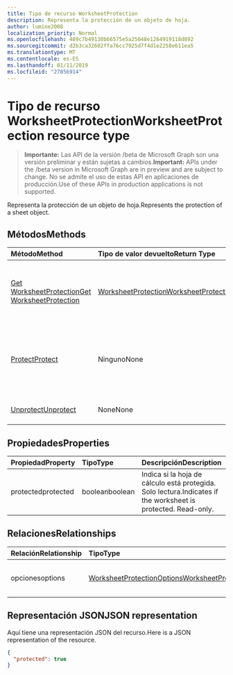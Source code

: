```yaml
---
title: Tipo de recurso WorksheetProtection
description: Representa la protección de un objeto de hoja.
author: lumine2008
localization_priority: Normal
ms.openlocfilehash: 489c7b49130b66575e5a25048e1264919118d892
ms.sourcegitcommit: d2b3ca32602ffa76cc7925d7f4d1e2258e611ea5
ms.translationtype: MT
ms.contentlocale: es-ES
ms.lasthandoff: 01/11/2019
ms.locfileid: "27856914"
---
```

# <a name="worksheetprotection-resource-type"></a><span data-ttu-id="562b4-103">Tipo de recurso WorksheetProtection</span><span class="sxs-lookup"><span data-stu-id="562b4-103">WorksheetProtection resource type</span></span>

> <span data-ttu-id="562b4-104">**Importante:** Las API de la versión /beta de Microsoft Graph son una versión preliminar y están sujetas a cambios.</span><span class="sxs-lookup"><span data-stu-id="562b4-104">**Important:** APIs under the /beta version in Microsoft Graph are in preview and are subject to change.</span></span> <span data-ttu-id="562b4-105">No se admite el uso de estas API en aplicaciones de producción.</span><span class="sxs-lookup"><span data-stu-id="562b4-105">Use of these APIs in production applications is not supported.</span></span>

<span data-ttu-id="562b4-106">Representa la protección de un objeto de hoja.</span><span class="sxs-lookup"><span data-stu-id="562b4-106">Represents the protection of a sheet object.</span></span>


## <a name="methods"></a><span data-ttu-id="562b4-107">Métodos</span><span class="sxs-lookup"><span data-stu-id="562b4-107">Methods</span></span>

| <span data-ttu-id="562b4-108">Método</span><span class="sxs-lookup"><span data-stu-id="562b4-108">Method</span></span>           | <span data-ttu-id="562b4-109">Tipo de valor devuelto</span><span class="sxs-lookup"><span data-stu-id="562b4-109">Return Type</span></span>    |<span data-ttu-id="562b4-110">Descripción</span><span class="sxs-lookup"><span data-stu-id="562b4-110">Description</span></span>|
|:---------------|:--------|:----------|
|[<span data-ttu-id="562b4-111">Get WorksheetProtection</span><span class="sxs-lookup"><span data-stu-id="562b4-111">Get WorksheetProtection</span></span>](../api/worksheetprotection-get.md) | [<span data-ttu-id="562b4-112">WorksheetProtection</span><span class="sxs-lookup"><span data-stu-id="562b4-112">WorksheetProtection</span></span>](worksheetprotection.md) |<span data-ttu-id="562b4-113">Lee las propiedades y relaciones del objeto worksheetProtection.</span><span class="sxs-lookup"><span data-stu-id="562b4-113">Read properties and relationships of worksheetProtection object.</span></span>|
|[<span data-ttu-id="562b4-114">Protect</span><span class="sxs-lookup"><span data-stu-id="562b4-114">Protect</span></span>](../api/worksheetprotection-protect.md)|<span data-ttu-id="562b4-115">Ninguno</span><span class="sxs-lookup"><span data-stu-id="562b4-115">None</span></span>|<span data-ttu-id="562b4-p102">Proteger una hoja de cálculo. Produce una excepción si se ha protegido la hoja de cálculo.</span><span class="sxs-lookup"><span data-stu-id="562b4-p102">Protect a worksheet. It throws if the worksheet has been protected.</span></span>|
|[<span data-ttu-id="562b4-118">Unprotect</span><span class="sxs-lookup"><span data-stu-id="562b4-118">Unprotect</span></span>](../api/worksheetprotection-unprotect.md)|<span data-ttu-id="562b4-119">None</span><span class="sxs-lookup"><span data-stu-id="562b4-119">None</span></span>|<span data-ttu-id="562b4-120">Desprotege una hoja de cálculo.</span><span class="sxs-lookup"><span data-stu-id="562b4-120">Unprotect a worksheet</span></span>|

## <a name="properties"></a><span data-ttu-id="562b4-121">Propiedades</span><span class="sxs-lookup"><span data-stu-id="562b4-121">Properties</span></span>
| <span data-ttu-id="562b4-122">Propiedad</span><span class="sxs-lookup"><span data-stu-id="562b4-122">Property</span></span>     | <span data-ttu-id="562b4-123">Tipo</span><span class="sxs-lookup"><span data-stu-id="562b4-123">Type</span></span>   |<span data-ttu-id="562b4-124">Descripción</span><span class="sxs-lookup"><span data-stu-id="562b4-124">Description</span></span>|
|:---------------|:--------|:----------|
|<span data-ttu-id="562b4-125">protected</span><span class="sxs-lookup"><span data-stu-id="562b4-125">protected</span></span>|<span data-ttu-id="562b4-126">boolean</span><span class="sxs-lookup"><span data-stu-id="562b4-126">boolean</span></span>|<span data-ttu-id="562b4-p103">Indica si la hoja de cálculo está protegida.  Solo lectura.</span><span class="sxs-lookup"><span data-stu-id="562b4-p103">Indicates if the worksheet is protected.  Read-only.</span></span>|

## <a name="relationships"></a><span data-ttu-id="562b4-129">Relaciones</span><span class="sxs-lookup"><span data-stu-id="562b4-129">Relationships</span></span>
| <span data-ttu-id="562b4-130">Relación</span><span class="sxs-lookup"><span data-stu-id="562b4-130">Relationship</span></span> | <span data-ttu-id="562b4-131">Tipo</span><span class="sxs-lookup"><span data-stu-id="562b4-131">Type</span></span>   |<span data-ttu-id="562b4-132">Descripción</span><span class="sxs-lookup"><span data-stu-id="562b4-132">Description</span></span>|
|:---------------|:--------|:----------|
|<span data-ttu-id="562b4-133">opciones</span><span class="sxs-lookup"><span data-stu-id="562b4-133">options</span></span>|[<span data-ttu-id="562b4-134">WorksheetProtectionOptions</span><span class="sxs-lookup"><span data-stu-id="562b4-134">WorksheetProtectionOptions</span></span>](worksheetprotectionoptions.md)|<span data-ttu-id="562b4-p104">Opciones de protección de la hoja. Solo lectura.</span><span class="sxs-lookup"><span data-stu-id="562b4-p104">Sheet protection options. Read-only.</span></span>|

## <a name="json-representation"></a><span data-ttu-id="562b4-137">Representación JSON</span><span class="sxs-lookup"><span data-stu-id="562b4-137">JSON representation</span></span>

<span data-ttu-id="562b4-138">Aquí tiene una representación JSON del recurso.</span><span class="sxs-lookup"><span data-stu-id="562b4-138">Here is a JSON representation of the resource.</span></span>

<!-- {
  "blockType": "resource",
  "optionalProperties": [

  ],
  "@odata.type": "microsoft.graph.worksheetProtection"
}-->

```json
{
  "protected": true
}

```

<!-- uuid: 8fcb5dbc-d5aa-4681-8e31-b001d5168d79
2015-10-25 14:57:30 UTC -->
<!-- {
  "type": "#page.annotation",
  "description": "WorksheetProtection resource",
  "keywords": "",
  "section": "documentation",
  "tocPath": ""
}-->

